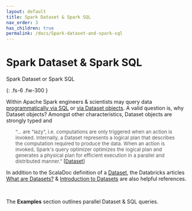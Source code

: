 ```yaml
---
layout: default
title: Spark Dataset & Spark SQL
nav_order: 3
has_children: true
permalink: /docs/Spark-dataset-and-spark-sql
---
```


# Spark Dataset & Spark SQL

Spark Dataset or Spark SQL

{: .fs-6 .fw-300 }

<p>Within Apache Spark engineers & scientists may query data
  <a href="http://spark.apache.org/docs/2.4.7/sql-getting-started.html#running-sql-queries-programmatically">programmatically via SQL</a> or <a href="https://databricks.com/glossary/what-are-datasets">via Dataset objects</a>.  A valid question is, why Dataset objects?  Amongst other characteristics, Dataset objects are strongly typed and</p>

<p style="margin-left: 25px; margin-right: 25px; font-size: 95%">
  <span style="color: #555555">&ldquo;... are "lazy", i.e. computations are only triggered when an action is invoked. Internally, a Dataset represents a
  logical plan that describes the computation required to produce the data. When an action is invoked, Spark's query
  optimizer optimizes the logical plan and generates a physical plan for efficient execution in a parallel and distributed manner.&rdquo;</span>
  [<a href="https://spark.apache.org/docs/latest/api/scala/org/apache/spark/sql/Dataset.html">Dataset</a>]
</p>

<p>
  In addition to the ScalaDoc definition of a <a href="https://spark.apache.org/docs/latest/api/scala/org/apache/spark/sql/Dataset.html">Dataset</a>, the
  Databricks articles <a href="https://databricks.com/glossary/what-are-datasets">What are Datasets?</a> &
  <a href="https://docs.databricks.com/spark/latest/dataframes-datasets/introduction-to-datasets.html">Introduction to Datasets</a>
  are also helpful references.
</p>

<br>

The **Examples** section outlines parallel Dataset & SQL queries.
